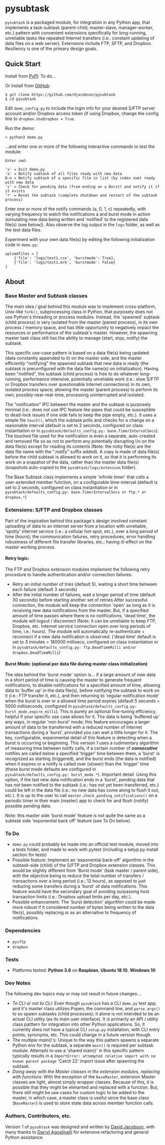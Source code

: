 # pysubtask

`pysubtask` is a packaged module, for integration in any Python app, that implements a task-subtask (parent-child, master-slave, manager-worker, etc.) pattern with convenient extensions specifically for long-running, unreliable tasks like repeated Internet transfers (i.e.: constant updating of data files on a web server). Extensions include FTP, SFTP, and Dropbox. Resiliency is one of the primary design goals.

## Quick Start

Install from [PyPI](https://pypi.python.org/pypi/pysubtask): To do...

Or install from [GitHub](https://github.com/djacobson/pysubtask):

```
$ git clone https://github.com/djacobson/pysubtask
$ cd pysubtask
```

Edit ``demo_config.py`` to include the login info for your desired S/FTP server account and/or Dropbox access token (if using Dropbox, change the config line to ``dropbox.UseDropbox = True``.

Run the demo:

```
> python3 demo.py
```

...and enter one or more of the following interactive commands to test the module:

```
Enter cmd:

'x' = Exit demo.py
'a' = Notify subtask of all files ready with new data
0-n = Notify subtask of a specific file in list (by index num) ready with new data
'c' = Check for pending data (from ending on a Burst) and notify it if it exists
'r' = Reset the subtask (complete shutdown and restart of the subtask process)
```

Enter one or more of the notify commands (a, 0, 1, c) repeatedly, with varying frequency to watch the notifications a and burst mode in action (simulating new data being written and 'notified' to the registered data file(s) (see below)). Also observe the log output in the ``logs`` folder, as well as the test data files.

Experiment with your own data file(s) by editing the following initialization code in ``demo.py``:

```
uploadfiles = [
	{'file': 'logs/test1.csv', 'burstmode': True},
	{'file': 'logs/test1.mrk', 'burstmode': False}
]
```

## About

### Base Master and Subtask classes

The main idea / goal behind this module was to implement cross-platform, Unix-like ``fork()``, subprocessing class in Python, that purposely does not use Python's threading or process modules. Instead, the 'spawned' subtask (child process) is very isolated from the master (parent process), in its own process / memory space, and has little opportunity to negatively impact the resources or performance of the subtask's master. However, the spawning master task class still has the ability to manage (start, stop, notify) the subtask.

This specific use-case pattern is based on a data file(s) being updated (data constantly appended to it) on the master side, and the master efficiently "notifying" the spawned subtask that new data is ready (the subtask is preconfigured with the data file name(s) on initialization). Having been "notified", the subtask (child process) is free to do whatever long-running, performance intensive, potentially unreliable work (i.e.: slow S/FTP or Dropbox transfers over questionable Internet connections) in its own, isolated process space; allowing the master (parent process) to perform its own, possibly near-real-time, processing uninterrupted and isolated.

The "notification" IPC between the master and the subtask is purposely minimal (i.e.: does not use IPC feature like pipes that could be susceptible to dead-lock issues if one side fails to keep the pipe empty, etc.). It uses a simple file ``touch()``, which the subtask polls and checks for a change on a reasonable interval (default is set to 2 seconds, configured on class instantiation or in ``pysubtask/defaults_config.py: base.TimerIntervalSecs``). The touched file used for the notification is even a separate, auto-created and removed file so as not to perform any potentially disrupting i/o on the data file(s) except for reading its contents (Note: the notiy file(s) are the data file name with the ".notify" suffix added). A copy is made of data file(s) before the child subtask is allowed to work on it, so that it is performing its work on a snapshot of the data, rather than the master data file(s) (snapshots auto-copied to the ``pysubtask/logs/extension`` folder).

The Base Subtask class implements a simple 'infinite timer' that calls a user-extended member function, on a configurable time-interval (default is set to 2 seconds, configured on class instantiation or in ``pysubtask/defaults_config.py: base.TimerIntervalSecs or ftp.* or dropbox.*``)

### Extensions: S/FTP and Dropbox classes

Part of the inspiration behind this package's design involved constant uploading of data to an Internet server from a location with unreliable, 'spotty' internet service (i.e.: a cellular hot-spot, etc.), over a long period of time (hours); the communication failures, retry procedures, error handling robustness of different file transfer libraries, etc.; having ill-effect on the master working process.

#### Retry logic:

The FTP and Dropbox extension modules implement the following retry procedure to handle authentication and/or connection failures:
- Retry an initial number of tries (default 5), waiting a short time between each failure (default 3 seconds)
- After the initial number of failures, wait a longer period of time (default 30 seconds) before starting another set of retries
After successful connection, the module will keep the connection 'open' as long as it is receiving new data notifications from the master. But, if a specified amount of time passes where there is no notifications, 'dead time', the module will logout / disconnect (Note: it can be unreliable to keep FTP, Dropbox, etc. Internet service connection open over long periods of time, i.e.: hours). The module will automatically re-authenticate + reconnect if a new data notification is observed. ('dead time' default is set to 3 minutes = 180000 millisecs, configured on class instantiation or in ``pysubtask/defaults_config.py: ftp.DeadTimeMilli and/or dropbox.DeadTimeMilli``)

#### Burst Mode: (optional per data file during master class initialization)

The idea behind the 'burst mode' option is... if a large amount of new data in a short period of time is causing the master to generate frequent notifications, to disable notifications for a specified amount of time, allowing data to 'buffer up' in the data file(s), before notifying the subtask to work on it (i.e.: FTP transfer it, etc.), and then returning to 'regular notification mode' when the burst is over or a allowed time period expires (default 5 seconds = 5000 milliseconds, configured in ``pysubtask/defaults_config.py: burst_mode.expire_milli``). This is purely an optional fine-tuning efficiency, helpful if your specific use case allows for it. The data is being 'buffered up' any ways, in regular 'non-burst' mode; this feature encourages a larger amount of data to be transferred with a reduced number of Internet transactions during a 'burst', provided you can wait a little longer for it. The key, configurable, experimental detail of this feature is detecting when a burst is occurring or beginning. This version 1 uses a rudimentary algorithm of measuring time between notify calls; if a certain number of _**consecutive**_ notifies are called below a specified 'trigger' time between them, a 'burst' is recognized as starting (triggered), and the burst ends (the data is notified) when it expires or a notify is called over (slower) than the 'trigger' time (these burst mode defaults are configured in ``pysubtask/defaults_config.py: burst_mode.*``). Important detail: Using this option, if the last new data notification ends in a 'burst', pending data that has not been notified to the subtask (i.e.: has not yet been transferred, etc.) could be left in the data file (i.e.: no new data has come along to flush it out, etc.). It is up to the user to call ``master.check_pending_notifications()`` on a periodic timer in their main (master) app to check for and flush (notify) possible pending data.

Note: this master side 'burst mode' feature is not quite the same as a subtask side 'exponential back off' feature (see To Do below).

### To Do

- ``demo.py`` could probably be made into an official test module, moved into a tests folder, and made to work with pytest (including a setyp.py install section for tests)
- Possible feature: Implement an 'exponential back-off' algorithm in the subtask-side (child) of the S/FTP and Dropbox extension classes. This would be slightly different from 'Burst mode' (task master / parent side), with the objective being to reduce the total number of transfers / transactions over a long period (i.e.: 12 hours), as opposed to just reducing some transfers during a 'burst' of data notifications. This feature would have the secondary goal of avoiding surpassing host transaction limits (i.e.: Dropbox upload limits per day, etc.).
- Possible enhancement: The 'burst detection' algorithm could be made more robust if it considered number of bytes being written to the data file(s), possibly replacing or as an alternative to frequency of notifications.

### Dependencies

- ``pysftp``
- ``dropbox``

### Tests

- Platforms tested: **Python 3.6** on **Raspbian**, **Ubuntu 18.10**, **Windows 10**

### Dev Notes

The following dev topics may or may not result in future changes...

- _To CLI or not to CLI_: Even though `pysubtask` has a CLI ``demo.py`` test app; and it's master class utilizes Popen, the command line, and ``parse_args()`` to so spawn subtasks (child processes); it alone is not intended to be an actual CLI utility (as its main user interface). It is primarily an API / utility class patttern for integration into other Python applications. So, it currently does not have a typical CLI ``setup.py`` installation, with CLI entry points, synonyms, etc. This could change in a future version though.
- _The multiple main()'s_: Unique to the way this pattern spawns a separate Python env for the subtask, a separate ``main()`` is required per subtask module. Attempts to use a 'shared main()' in this specific pattern typically results in a ``ImportError: attempted relative import with no known parent package`` 'Catch 22' import issue after spawning the subtask.
- _Doing away with the Master classes in the extension modules, replacing with functions_: With the exception of the ``BaseMaster``, extension Master classes are light, almost simply wrapper classes. Because of this, it is possible that they might be elimanted and replaced with a function. But, there still might be use cases for custom logic to be added to the master, in which case, a master class is useful since the base class (``BaseMaster``) is used to store state data across member function calls.

### Authors, Contributors, etc.

Version 1 of `pysubtask` was designed and written by [David Jacobson](http://blog.jacobsonhome.com/), with many thanks to [Darryl Agostinelli](http://www.darrylagostinelli.com/) for extensive refactoring and general Python assistance.
